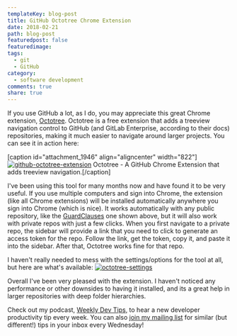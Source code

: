 ```yaml
---
templateKey: blog-post
title: GitHub Octotree Chrome Extension
date: 2018-02-21
path: blog-post
featuredpost: false
featuredimage:
tags:
  - git 
  - GitHub
category:
  - software development
comments: true
share: true
---
```


If you use GitHub a lot, as I do, you may appreciate this great Chrome extension, [Octotree](https://chrome.google.com/webstore/detail/octotree/bkhaagjahfmjljalopjnoealnfndnagc?hl=en-US). Octotree is a free extension that adds a treeview navigation control to GitHub (and GitLab Enterprise, according to their docs) repositories, making it much easier to navigate around larger projects. You can see it in action here:

\[caption id="attachment\_1946" align="aligncenter" width="822"\][![github-octotree-extension](/img/git-octotree-1.gif)](http://ardalis.com/wp-content/uploads/2018/02/git-octotree.gif) Octotree - A GitHub Chrome Extension that adds treeview navigation.\[/caption\]

I've been using this tool for many months now and have found it to be very useful. If you use multiple computers and sign into Chrome, the extension (like all Chrome extensions) will be installed automatically anywhere you sign into Chrome (which is nice). It works automatically with any public repository, like the [GuardClauses](https://github.com/ardalis/GuardClauses) one shown above, but it will also work with private repos with just a few clicks. When you first navigate to a private repo, the sidebar will provide a link that you need to click to generate an access token for the repo. Follow the link, get the token, copy it, and paste it into the sidebar. After that, Octotree works fine for that repo.

I haven't really needed to mess with the settings/options for the tool at all, but here are what's available: [![octotree-settings](/img/octotree-settings.png)](/img/octotree-settings.png)

Overall I've been very pleased with the extension. I haven't noticed any performance or other downsides to having it installed, and its a great help in larger repositories with deep folder hierarchies.

Check out my podcast, [Weekly Dev Tips](http://www.weeklydevtips.com/), to hear a new developer productivity tip every week. You can also [join my mailing list](/tips) for similar (but different!) tips in your inbox every Wednesday!
